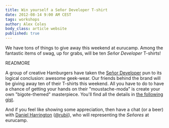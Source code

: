 ```yaml
---
title: Win yourself a Señor Developer T-shirt
date: 2012-08-14 9:00 AM CEST
tags: workshops
author: Alex Coles
body_class: article website
published: true
---
```


We have tons of things to give away this weekend at eurucamp. Among the fantastic items of swag, up for grabs, will be ten _Señor Developer_ T-shirts!

READMORE

A group of creative Hamburgers have taken the [Señor Developer][señordeveloper] pun to its logical conclusion: awesome geek-wear. Our friends behind the brand will be giving away ten of their T-shirts this weekend. All you have to do to have a chance of getting your hands on their "moustache-moda" is create your own "bigote-themed" masterpiece. You'll find all the details in [the following gist][details_gist].

And if you feel like showing some appreciation, then have a chat (or a beer) with [Daniel Harrington][daniel] ([@rubii][@rubii]), who will representing the _Señores_ at eurucamp.

[señordeveloper]:http://www.xn--seordeveloper-jkb.com/
[details_gist]:https://gist.github.com/3169025
[daniel]:http://rubiii.com/
[@rubii]:http://twitter.com/rubiii
